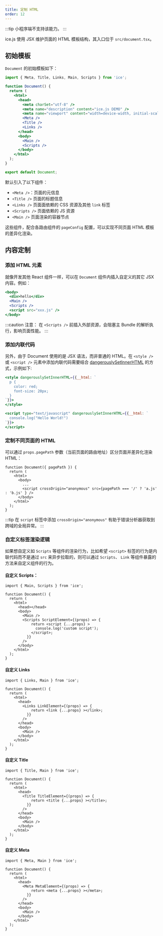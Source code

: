 ```yaml
---
title: 定制 HTML
order: 12
---
```


:::tip
小程序端不支持该能力。
:::

ice.js 使用 JSX 维护页面的 HTML 模板结构，其入口位于 `src/document.tsx`。

## 初始模板

`Document` 的初始模板如下：

```jsx
import { Meta, Title, Links, Main, Scripts } from 'ice';

function Document() {
  return (
    <html>
      <head>
        <meta charSet="utf-8" />
        <meta name="description" content="ice.js DEMO" />
        <meta name="viewport" content="width=device-width, initial-scale=1" />
        <Meta />
        <Title />
        <Links />
      </head>
      <body>
        <Main />
        <Scripts />
      </body>
    </html>
  );
}

export default Document;
```

默认引入了以下组件：

- `<Meta />`：页面的元信息
- `<Title />` 页面的标题信息
- `<Links />` 页面面依赖的 CSS 资源及其他 `link` 标签
- `<Scripts />` 页面依赖的 JS 资源
- `<Main />` 页面渲染的容器节点

这些组件，配合各路由组件的 `pageConfig` 配置，可以实现不同页面 HTML 模板的差异化渲染。

## 内容定制

### 添加 HTML 元素

就像开发其他 React 组件一样，可以在 `Document` 组件内插入自定义的其它 JSX 内容。例如：

```jsx
<body>
  <div>hello</div>
  <Main />
  <Scripts />
  <script src="xxx.js" />
</body>
```

:::caution
注意： 在 `<Scripts />` 前插入外部资源，会阻塞主 Bundle 的解析执行，影响页面性能。
:::

### 添加内联代码

另外，由于 Document 使用的是 JSX 语法，而非普通的 HTML。在 `<style />` 或 `<script />` 元素中添加内联代码需要结合 [dangerouslySetInnerHTML](https://reactjs.org/docs/dom-elements.html#dangerouslysetinnerhtml) 的方式，示例如下:

```jsx
<style dangerouslySetInnerHTML={{__html: `
  p {
    color: red;
    font-size: 20px;
  }
`}}>
</style>

<script type="text/javascript" dangerouslySetInnerHTML={{__html: `
  console.log("Hello World!")
`}}>
</script>
```

### 定制不同页面的 HTML

可以通过 `props.pagePath` 参数（当前页面的路由地址）区分页面并差异化渲染 HTML：

```tsx
function Document({ pagePath }) {
  return (
    <html>
      <body>
        ...
        <script crossOrigin="anonymous" src={pagePath === '/' ? 'a.js' : 'b.js' } />
      </body>
    </html>
  );
}
```

:::tip
在 `script` 标签中添加 `crossOrigin="anonymous"` 有助于错误分析器获取到跨域的全局异常。
:::

### 自定义标签渲染逻辑

如果想自定义如 `Scripts` 等组件的渲染行为，比如希望 `<script>` 标签的行为是内联代码而不是通过 `src` 来异步拉取的，则可以通过 `Scripts`、 `Link` 等组件暴露的方法来自定义组件的行为。

#### 自定义 Scripts：

```tsx
import { Main, Scripts } from 'ice';

function Document() {
  return (
    <html>
      <head></head>
      <body>
        <Main />
        <Scripts ScriptElement={(props) => {
            return <script {...props} >
              console.log('custom script');
            </script>;
          }}
        />
      </body>
    </html>
  );
}
```

#### 自定义 Links

```tsx
import { Links, Main } from 'ice';

function Document() {
  return (
    <html>
      <head>
        <Links LinkElement={(props) => {
            return <link {...props} ></link>;
          }}
        />
      </head>
      <body>
        <Main />
      </body>
    </html>
  );
}
```

#### 自定义 Title

```tsx
import { Title, Main } from 'ice';

function Document() {
  return (
    <html>
      <head>
        <Title TitleElement={(props) => {
            return <title {...props} ></title>;
          }}
        />
      </head>
      <body>
        <Main />
      </body>
    </html>
  );
}
```

#### 自定义 Meta

```tsx
import { Meta, Main } from 'ice';

function Document() {
  return (
    <html>
      <head>
        <Meta MetaElement={(props) => {
            return <meta {...props} ></meta>;
          }}
        />
      </head>
      <body>
        <Main />
      </body>
    </html>
  );
}
```

